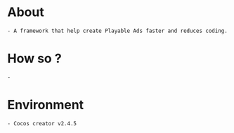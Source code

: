 # About
    - A framework that help create Playable Ads faster and reduces coding.
# How so ?
    - 
# Environment
    - Cocos creator v2.4.5
